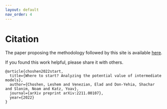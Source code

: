 ```yaml
---
layout: default
nav_order: 4
---
```


# Citation
The paper proposing the methodology followed by this site is available [here](https://arxiv.org/abs/2211.00107).

If you found this work helpful, please share it with others.

```angular2html
@article{choshen2022start,
  title={Where to start? Analyzing the potential value of intermediate models},
  author={Choshen, Leshem and Venezian, Elad and Don-Yehia, Shachar and Slonim, Noam and Katz, Yoav},
  journal={arXiv preprint arXiv:2211.00107},
  year={2022}
}
```